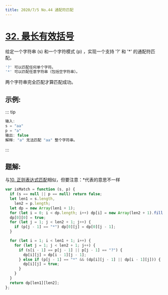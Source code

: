 ```yaml
---
title: 2020/7/5 No.44 通配符匹配
---
```


# [32. 最长有效括号](https://leetcode-cn.com/problems/wildcard-matching/)

给定一个字符串 (s) 和一个字符模式 (p) ，实现一个支持 '?' 和 '\*' 的通配符匹配。

```js
'?' 可以匹配任何单个字符。
'*' 可以匹配任意字符串（包括空字符串）。
```

两个字符串完全匹配才算匹配成功。

## 示例:

::: tip

```js
输入:
s = "aa"
p = "a"
输出: false
解释: "a" 无法匹配 "aa" 整个字符串。
```

:::

## 题解:

与[10. 正则表达式匹配](https://leetcode-cn.com/problems/regular-expression-matching/)相似，但要注意：\*代表的意思不一样

```js
var isMatch = function (s, p) {
  if (s == null || p == null) return false;
  let len1 = s.length,
    len2 = p.length;
  let dp = new Array(len1 + 1);
  for (let i = 0; i < dp.length; i++) dp[i] = new Array(len2 + 1).fill(false);
  dp[0][0] = true;
  for (let j = 1; j < len2 + 1; j++) {
    if (p[j - 1] == "*") dp[0][j] = dp[0][j - 1];
  }

  for (let i = 1; i < len1 + 1; i++) {
    for (let j = 1; j < len2 + 1; j++) {
      if (s[i - 1] == p[j - 1] || p[j - 1] == "?") {
        dp[i][j] = dp[i - 1][j - 1];
      } else if (p[j - 1] == "*" && (dp[i][j - 1] || dp[i - 1][j])) {
        dp[i][j] = true;
      }
    }
  }
  return dp[len1][len2];
};
```
